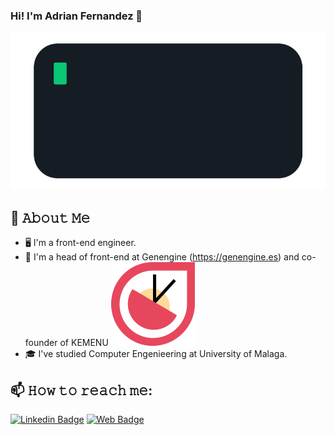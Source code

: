 ### Hi! I'm Adrian Fernandez 👋

<!--
**afdezcl/afdezcl** is a ✨ _special_ ✨ repository because its `README.md` (this file) appears on your GitHub profile.

Here are some ideas to get you started:

- 🔭 I’m currently working on ...
- 🌱 I’m currently learning ...
- 👯 I’m looking to collaborate on ...
- 🤔 I’m looking for help with ...
- 💬 Ask me about ...
- 📫 How to reach me: ...
- 😄 Pronouns: ...
- ⚡ Fun fact: ...
-->
[<img src="hello-world.gif" />](https://adrianfernandez.site)

## :book: 𝙰𝚋𝚘𝚞𝚝 𝙼𝚎
- 🖥 I'm a front-end engineer.
- 💼 I'm a head of front-end at Genengine (https://genengine.es) and co-founder of KEMENU [<img src="logo-simbolo-kemenu.svg" />](https://kemenu.com)
- 🎓 I've studied Computer Engenieering at University of Malaga.

## 📫 𝙷𝚘𝚠 𝚝𝚘 𝚛𝚎𝚊𝚌𝚑 𝚖𝚎:
[![Linkedin Badge](https://img.shields.io/badge/-adrianfernandez-blue?style=flat-square&logo=Linkedin&logoColor=white&link=https://www.linkedin.com/in/adrian-fernandez-75b87115b/)](https://www.linkedin.com/in/adrian-fernandez-75b87115b/)
[![Web Badge](https://img.shields.io/badge/-adrianfernandez.site-blue?style=flat-square&logo=google-chrome&logoColor=white&link=https://adrianfernandez.site)](https://adrianfernandez.site)
